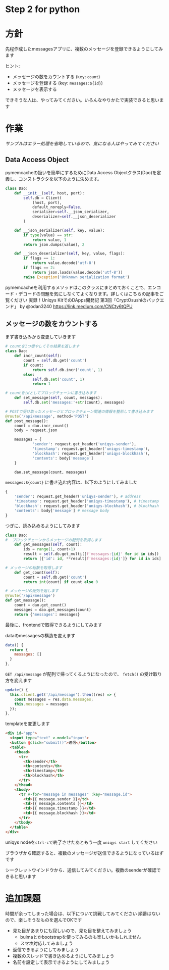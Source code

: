 # Step 2 for python
# 方針
先程作成したmessagesアプリに、複数のメッセージを登録できるようにしてみます

ヒント:

- メッセージの数をカウントする (key: `count`)
- メッセージを登録する (key: `messages:${id}`)
- メッセージを表示する

できそうな人は、やってみてください。いろんなやりかたで実装できると思います

# 作業

*サンプルはエラー処理を省略しているので、気になる人はやってみてください*

## Data Access Object
pymemcacheの扱いを簡単にするためにData Access Objectクラス(Dao)を定義し、コンストラクタを以下のように決めます。
```python
class Dao:
    def __init__(self, host, port):
        self.db = Client(
            (host, port),
            default_noreply=False,
            serializer=self.__json_serializer,
            deserializer=self.__json_deserializer
        )

    def __json_serializer(self, key, value):
        if type(value) == str:
            return value, 1
        return json.dumps(value), 2

    def __json_deserializer(self, key, value, flags):
        if flags == 1:
            return value.decode('utf-8')
        if flags == 2:
            return json.loads(value.decode('utf-8'))
        raise Exception('Unknown serialization format')
```
pymemcacheを利用するメソッドはこのクラスにまとめておくことで、エンコード・デコードの問題を気にしなくてよくなります。詳しくはこちらの記事をご覧ください
実録！Uniqys KitでのDApps開発記 第3回「CryptOsushiのバックエンド」 by @odan3240 https://link.medium.com/CNCty6tQPU

## メッセージの数をカウントする

まず書き込みから変更していきます

```python
# countを1つ増やしてその結果を返します
class Dao:
    def incr_count(self):
        count = self.db.get('count')
        if count:
            return self.db.incr('count', 1)
        else:
            self.db.set('count', 1)
            return 1

# countをidとしてブロックチェーンに書き込みます
    def set_message(self, count, messages):
        self.db.set('messages:'+str(count), messages)

# POSTで受け取ったメッセージとブロックチェーン関連の情報を整形して書き込みます
@route('/api/message', method='POST')
def post_message():
    count = dao.incr_count()
    body = request.json

    messages = {
            'sender': request.get_header('uniqys-sender'),
            'timestamp': request.get_header('uniqys-timestamp'),
            'blockhash': request.get_header('uniqys-blockhash'),
            'contents': body['message']
    }

    dao.set_message(count, messages)
```

`messages:${count}` に書き込む内容は、以下のようにしてみました
```python
{
    'sender': request.get_header('uniqys-sender'), # address
    'timestamp': request.get_header('uniqys-timestamp'), # timestamp
    'blockhash': request.get_header('uniqys-blockhash'), # blockhash
    'contents': body['message'] # message body
}
```

つぎに、読み込めるようにしてみます

```python
class Dao:
#  ブロックチェーンからメッセージの配列を取得します
    def get_messages(self, count):
        ids = range(1, count+1)
        result = self.db.get_multi([f'messages:{id}' for id in ids])
        return [{'id': id, **result[f'messages:{id}']} for id in ids]

# メッセージの総数を取得します
    def get_count(self):
        count = self.db.get('count')
        return int(count) if count else 0

# メッセージの配列を返します
@route('/api/message')
def get_message():
    count = dao.get_count()
    messages = dao.get_messages(count)
    return {'messages': messages}
```

最後に、frontendで取得できるようにしてみます

dataのmessagesの構造を変えます
```js
data() {
  return {
    messages: []
  }
},
```

`GET /api/message` が配列で帰ってくるようになったので、 `fetch()` の受け取り方を変えます

```js
update() {
  this.client.get('/api/message').then((res) => {
    const messages = res.data.messages;
    this.messages = messages
  });
},
```

templateを変更します
```html
<div id="app">
  <input type="text" v-model="input">
  <button @click="submit()">送信</button>
  <table>
    <thead>
      <tr>
        <th>sender</th>
        <th>contents</th>
        <th>timestamp</th>
        <th>blockhash</th>
      </tr>
    </thead>
    <tbody>
      <tr v-for="message in messages" :key="message.id">
        <td>{{ message.sender }}</td>
        <td>{{ message.contents }}</td>
        <td>{{ message.timestamp }}</td>
        <td>{{ message.blockhash }}</td>
      </tr>
    </tbody>
  </table>
</div>
```

uniqys nodeを`ctrl-c`で終了させたあともう一度 `uniqys start` してください

ブラウザから確認すると、複数のメッセージが送信できるようになっているはずです

シークレットウインドウから、送信してみてください。複数のsenderが確認できると思います

# 追加課題

時間が余ってしまった場合は、以下について挑戦してみてください
順番はないので、楽しそうなものを選んでOKです

- 見た目があまりにも寂しいので、見た目を整えてみましょう
  - bulmaとかbootstrapを使ってみるのも楽しいかもしれません
  - スマホ対応してみましょう
- 返信できるようにしてみましょう
- 複数のスレッドで書き込めるようにしてみましょう
- 名前を設定して表示できるようにしてみましょう

